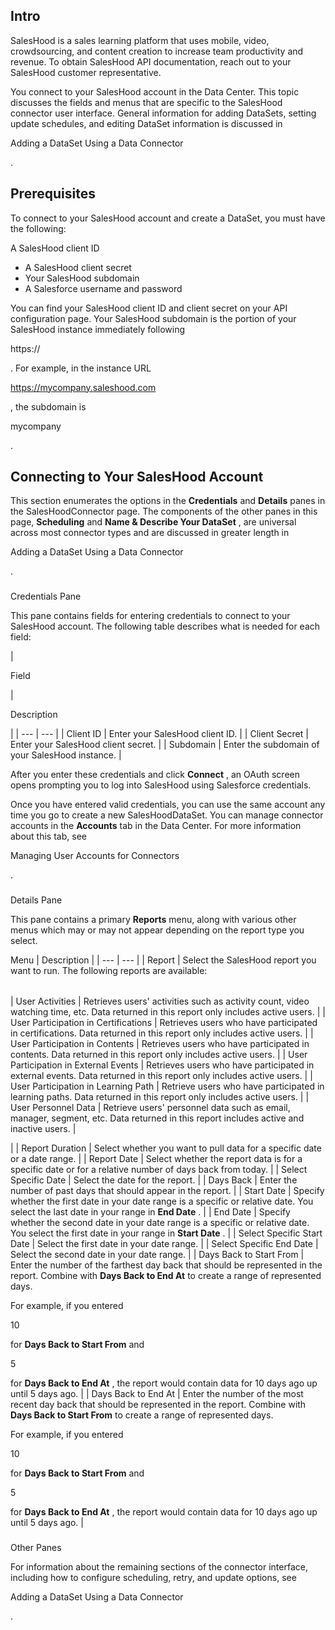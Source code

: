 

Intro
-------

SalesHood is a sales learning platform that uses mobile, video, crowdsourcing, and content creation to increase team productivity and revenue. To obtain SalesHood API documentation, reach out to your SalesHood customer representative.


 You connect to your SalesHood account in the Data Center. This topic discusses the fields and menus that are specific to the SalesHood connector user interface. General information for adding DataSets, setting update schedules, and editing DataSet information is discussed in

Adding a DataSet Using a Data Connector

.


 Prerequisites
---------------

To connect to your SalesHood account and create a DataSet, you must have the following:

 A SalesHood client ID
* A SalesHood client secret
* Your SalesHood subdomain
* A Salesforce username and password

You can find your SalesHood client ID and client secret on your API configuration page. Your SalesHood subdomain is the portion of your SalesHood instance immediately following

https://

. For example, in the instance URL


 https://mycompany.saleshood.com


 , the subdomain is

mycompany

.


 Connecting to Your SalesHood Account
--------------------------------------


 This section enumerates the options in the
 **Credentials**
 and
 **Details**
 panes in the SalesHoodConnector page. The components of the other panes in this page,
 **Scheduling**
 and
 **Name & Describe Your DataSet**
 , are universal across most connector types and are discussed in greater length in

Adding a DataSet Using a Data Connector

.


###

Credentials Pane


 This pane contains fields for entering credentials to connect to your SalesHood account. The following table describes what is needed for each field:


|

Field

|

Description

|
| --- | --- |
|
 Client ID
  |
 Enter your SalesHood client ID.
  |
|
 Client Secret
  |
 Enter your SalesHood client secret.
  |
|
 Subdomain
  |
 Enter the subdomain of your SalesHood instance.
  |

After you enter these credentials and click
 **Connect**
 , an OAuth screen opens prompting you to log into SalesHood using Salesforce credentials.

Once you have entered valid credentials, you can use the same account any time you go to create a new SalesHoodDataSet. You can manage connector accounts in the
 **Accounts**
 tab in the Data Center. For more information about this tab, see

Managing User Accounts for Connectors

.


###
 Details Pane

This pane contains a primary
 **Reports**
 menu, along with various other menus which may or may not appear depending on the report type you select.


 Menu
  |
 Description
  |
| --- | --- |
|
 Report
  |
 Select the SalesHood report you want to run. The following reports are available:


|  |  |
| --- | --- |
|
 User Activities
  |
 Retrieves users' activities such as activity count, video watching time, etc. Data returned in this report only includes active users.
  |
|
 User Participation in Certifications
  |
 Retrieves users who have participated in certifications. Data returned in this report only includes active users.
  |
|
 User Participation in Contents
  |
 Retrieves users who have participated in contents. Data returned in this report only includes active users.
  |
|
 User Participation in External Events
  |
 Retrieves users who have participated in external events. Data returned in this report only includes active users.
  |
|
 User Participation in Learning Path
  |
 Retrieve users who have participated in learning paths. Data returned in this report only includes active users.
  |
|
 User Personnel Data
  |
 Retrieve users' personnel data such as email, manager, segment, etc. Data returned in this report includes active and inactive users.
  |

|
|
 Report Duration
  |
 Select whether you want to pull data for a specific date or a date range.
  |
|
 Report Date
  |
 Select whether the report data is for a specific date or for a relative number of days back from today.
  |
|
 Select Specific Date
  |
 Select the date for the report.
  |
|
 Days Back
  |
 Enter the number of past days that should appear in the report.
  |
|
 Start Date
  |
 Specify whether the first date in your date range is a specific or relative date. You select the last date in your range in
 **End Date**
 .
  |
|
 End Date
  |
 Specify whether the second date in your date range is a specific or relative date. You select the first date in your range in
 **Start Date**
 .
  |
|
 Select Specific Start Date
  |
 Select the first date in your date range.
  |
|
 Select Specific End Date
  |
 Select the second date in your date range.
  |
|
 Days Back to Start From
  |
 Enter the number of the farthest day back that should be represented in the report. Combine with
 **Days Back to End At**
 to create a range of represented days.


 For example, if you entered

10

for
 **Days Back to Start From**
 and

5

for
 **Days Back to End At**
 , the report would contain data for 10 days ago up until 5 days ago.
  |
|
 Days Back to End At
  |
 Enter the number of the most recent day back that should be represented in the report. Combine with
 **Days Back to Start From**
 to create a range of represented days.


 For example, if you entered

10

for
 **Days Back to Start From**
 and

5

for
 **Days Back to End At**
 , the report would contain data for 10 days ago up until 5 days ago.
  |


###
 Other Panes

For information about the remaining sections of the connector interface, including how to configure scheduling, retry, and update options, see

Adding a DataSet Using a Data Connector

.

